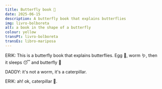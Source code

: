```yaml
---
title: Butterfly book 🦋
date: 2025-06-15
description: A butterfly book that explains butterflies
img: livro-bolboreta
alt: a book in the shape of a butterfly
colour: yellow
transPt: livro-bolboreta
transEs: libro-mariposa
---
```


ERIK: This is a butterfly book that explains butterflies. Egg 🥚, worm 🪱, then it sleeps 😴 and butterfly 🦋

DADDY: it's not a worm, it's a caterpillar.

ERIK: ah! ok, caterpillar 🐛.